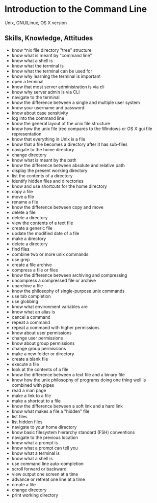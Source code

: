 # Introduction to the Command Line

Unix, GNU/Linux, OS X version

## Skills, Knowledge, Attitudes

* know \*nix file directory "tree" structure
* know what is meant by "command line"
* know what a shell is
* know what the terminal is
* know what the terminal can be used for
* know why learning the terminal is important
* open a terminal
* know that most server administration is via cli
* know why server admin is via CLI
* navigate to the terminal
* know the difference between a single and multiple user system
* know your username and password
* know about case sensitivity
* log into the command line
* know the general layout of the unix file structure
* know how the unix file tree compares to the Windows or OS X gui file representation
* know that everything in Unix is a file
* know that a file becomes a directory after it has sub-files
* navigate to the home directory
* change directory
* know what is meant by the path
* know the difference between absolute and relative path
* display the present working directory
* list the contents of a directory
* identify hidden files and directories
* know and use shortcuts for the home directory
* copy a file
* move a file
* rename a file
* know the difference between copy and move
* delete a file
* delete a directory
* view the contents of a text file
* create a generic file
* update the modified date of a file
* make a directory
* delete a directory
* find files
* combine two or more unix commands
* use grep
* create a file archive
* compress a file or files
* know the difference between archiving and compressing
* uncompress a compressed file or archive
* unarchive a file
* know the philosophy of single-purpose unix commands
* use tab completion
* use globbing
* know what environment variables are
* know what an alias is
* cancel a command
* repeat a command
* repeat a command with higher permissions
* know about user permissions
* change user permissions
* know about group permissions
* change group permissions
* make a new folder or directory
* create a blank file
* execute a file
* look at the contents of a file
* know the difference between a text file and a binary file
* know how the unix philosophy of programs doing one thing well is combined with pipes
* read a man page
* make a link to a file
* make a shortcut to a file
* know the difference between a soft link and a hard link
* know what makes a file a "hidden" file
* list files
* list hidden files
* navigate to your home directory
* know basic filesystem hierarchy standard (FSH) conventions
* navigate to the previous location
* know what a prompt is
* know what a prompt can tell you
* know what a terminal is
* know what a shell is
* use command line auto-completion
* scroll forward or backward
* view output one screen at a time
* advance or retreat one line at a time
* create a file
* change directory
* print working directory

